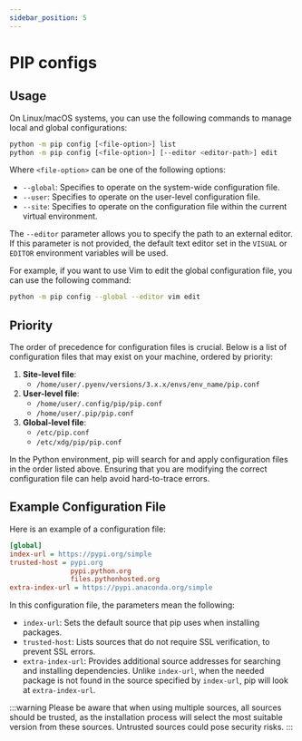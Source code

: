 ```yaml
---
sidebar_position: 5
---
```


# PIP configs

## Usage

On Linux/macOS systems, you can use the following commands to manage local and global configurations:

```bash
python -m pip config [<file-option>] list
python -m pip config [<file-option>] [--editor <editor-path>] edit
```

Where `<file-option>` can be one of the following options:

- `--global`: Specifies to operate on the system-wide configuration file.
- `--user`: Specifies to operate on the user-level configuration file.
- `--site`: Specifies to operate on the configuration file within the current virtual environment.

The `--editor` parameter allows you to specify the path to an external editor. If this parameter is not provided, the default text editor set in the `VISUAL` or `EDITOR` environment variables will be used.

For example, if you want to use Vim to edit the global configuration file, you can use the following command:

```bash
python -m pip config --global --editor vim edit
```

## Priority

The order of precedence for configuration files is crucial. Below is a list of configuration files that may exist on your machine, ordered by priority:

1. **Site-level file**:
    - `/home/user/.pyenv/versions/3.x.x/envs/env_name/pip.conf`
2. **User-level file**:
    - `/home/user/.config/pip/pip.conf`
    - `/home/user/.pip/pip.conf`
3. **Global-level file**:
    - `/etc/pip.conf`
    - `/etc/xdg/pip/pip.conf`

In the Python environment, pip will search for and apply configuration files in the order listed above. Ensuring that you are modifying the correct configuration file can help avoid hard-to-trace errors.

## Example Configuration File

Here is an example of a configuration file:

```ini
[global]
index-url = https://pypi.org/simple
trusted-host = pypi.org
               pypi.python.org
               files.pythonhosted.org
extra-index-url = https://pypi.anaconda.org/simple
```

In this configuration file, the parameters mean the following:

- `index-url`: Sets the default source that pip uses when installing packages.
- `trusted-host`: Lists sources that do not require SSL verification, to prevent SSL errors.
- `extra-index-url`: Provides additional source addresses for searching and installing dependencies. Unlike `index-url`, when the needed package is not found in the source specified by `index-url`, pip will look at `extra-index-url`.

:::warning
Please be aware that when using multiple sources, all sources should be trusted, as the installation process will select the most suitable version from these sources. Untrusted sources could pose security risks.
:::